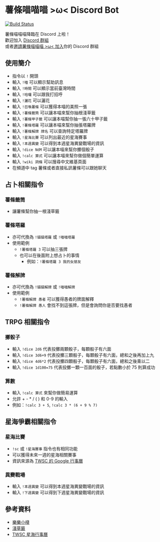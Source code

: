 # 薯條喵喵喵 >ω< Discord Bot

[![Build Status](https://travis-ci.org/penut85420/FriesMeowDiscordBot.svg?branch=master)](https://travis-ci.org/penut85420/FriesMeowDiscordBot)

薯條喵喵喵降臨在 Discord 上啦！  
歡迎加入 [Discord 群組](https://discord.gg/HyQEypc)  
或者[邀請薯條喵喵喵 >ω< 加入](https://tinyurl.com/FriesMeow)你的 Discord 群組

## 使用簡介
+ 指令以 `!` 開頭
+ 輸入 `!喵` 可以顯示幫助訊息
+ 輸入 `!時間` 可以顯示當前臺灣時間
+ 輸入 `!哈囉` 可以跟我打招呼
+ 輸入 `!灑花` 可以灑花
+ 輸入 `!召喚薯條` 可以獲得本喵的美照一張
+ 輸入 `!薯條籤筒` 可以讓本喵來幫你抽根淺草籤
+ 輸入 `!薯條甲子籤` 可以讓本喵幫你抽一張六十甲子籤
+ 輸入 `!薯條塔羅` 可以讓本喵來幫你抽張塔羅牌
+ 輸入 `!薯條解牌 牌名` 可以查詢特定塔羅牌
+ 輸入 `!星海比賽` 可以列出最近的星海賽事
+ 輸入 `!本週異變` 可以得到本週星海異變戰場的資訊
+ 輸入 `!dice NdM` 可以讓本喵來幫你擲個骰子
+ 輸入 `!calc 算式` 可以讓本喵來幫你做個簡單運算
+ 輸入 `!wiki 詞條` 可以搜尋中文維基頁面
+ 在頻道中 tag 薯條或者直接私訊薯條可以跟她聊天 

## 占卜相關指令
### 薯條籤筒
+ 讓薯條幫你抽一根淺草籤

### 薯條塔羅
+ 亦可代換為 `!貓貓塔羅` 或 `!喵喵塔羅`
+ 使用範例
  + `!薯條塔羅 3` 可以抽三張牌
  + 也可以在後面附上想占卜的事情
    + 例如：`!薯條塔羅 3 我的女朋友`

### 薯條解牌
+ 亦可代換為 `!貓貓解牌` 或 `!喵喵解牌`
+ 使用範例
  + `!薯條解牌 愚者` 可以獲得愚者的牌面解釋
  + `!薯條解牌 愚人` 會找不到這張牌，但是會詢問你是否要找愚者

## TRPG 相關指令
### 擲骰子
+ 輸入 `!dice 2d6` 代表投擲兩顆骰子，每顆骰子有六面
+ 輸入 `!dice 3d6+9` 代表投擲三顆骰子，每顆骰子有六面，總和之後再加上九
+ 輸入 `!dice 4d6*2` 代表投擲四顆骰子，每顆骰子有六面，總和之後乘以二
+ 輸入 `!dice 1d100=75` 代表投擲一顆一百面的骰子，若點數小於 75 則算成功

### 算數
+ 輸入 `!calc 算式` 來幫你做簡易運算
+ 允許 + - * / ( ) 和 0-9 的輸入
+ 例如：`!calc 3 + 5`, `!calc 3 * (6 + 9 % 7)`

## 星海爭霸相關指令
### 星海比賽
+ `!sc` 或 `!星海賽事` 指令也有相同功能
+ 可以獲得未來一週的星海相關賽事
+ 資訊來源為 [TWSC 的 Google 行事曆](http://bit.ly/TWSCSC2CAL)

### 異變戰場
+ 輸入 `!本週異變` 可以得到本週星海異變戰場的資訊
+ 輸入 `!下週異變` 可以得到下週星海異變戰場的資訊

## 參考資料
+ [樂樂小棧](http://mst168.idv.tw/tarot/TAROS/index.asp)
+ [淺草籤](https://gist.github.com/mmis1000/d94bb0a9f37cfd362453)
+ [TWSC 星海行事曆](http://bit.ly/TWSCSC2CAL)